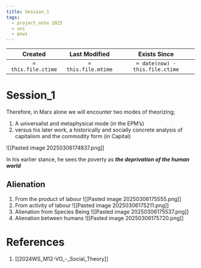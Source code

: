 ```yaml
---
title: Session_1
tags:
  - project_note 2025
  - uni
  - powi
---
```

|     Created      |  Last Modified   |       Exists Since        |
|:----------------:|:----------------:|:----------------:|
| `= this.file.ctime` | `= this.file.mtime` | `= date(now) - this.file.ctime`|

# Session_1

Therefore, in Marx alone we will encounter two modes of theorizing; 
1. A universalist and metaphysical mode (in the EPM’s)  
2. versus his later work, a historically and socially concrete analysis of capitalism and the commodity form (in Capital)

![[Pasted image 20250306174837.png]]

In his earlier stance, he sees the poverty as ***the deprivation of the human world***

## Alienation

1. From the product of labour ![[Pasted image 20250306175555.png]]
2. From activity of labour ![[Pasted image 20250306175211.png]]
3. Alienation from Species Being ![[Pasted image 20250306175537.png]]
4. Alienation between humans ![[Pasted image 20250306175720.png]]
# References
1. [[2024WS_M12-VO_-_Social_Theory]]